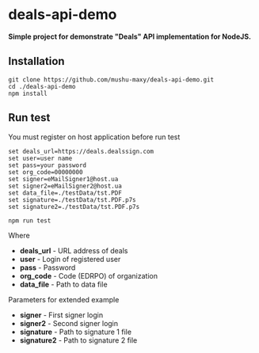 # deals-api-demo

**Simple project for demonstrate "Deals" API  implementation for NodeJS.**

## Installation

```
git clone https://github.com/mushu-maxy/deals-api-demo.git
cd ./deals-api-demo
npm install
```

##  Run test
You must register on host application before run test

```
set deals_url=https://deals.dealssign.com
set user=user name
set pass=your password
set org_code=00000000
set signer=eMailSigner1@host.ua
set signer2=eMailSigner2@host.ua
set data_file=./testData/tst.PDF
set signature=./testData/tst.PDF.p7s
set signature2=./testData/tst.PDF.p7s

npm run test
```

 Where
- **deals_url** - URL address of deals
- **user** - Login of registered user
- **pass** - Password
- **org_code** - Code (EDRPO) of organization
- **data_file** - Path to data file

 Parameters for extended example
- **signer** - First signer login
- **signer2** - Second signer login
- **signature** - Path to signature 1 file
- **signature2** - Path to signature 2 file
